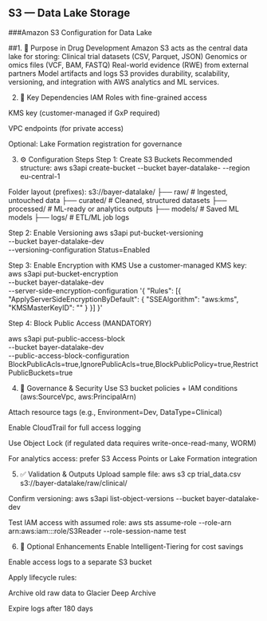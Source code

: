 ## S3 — Data Lake Storage
###Amazon S3 Configuration for Data Lake

##1. 🎯 Purpose in Drug Development
Amazon S3 acts as the central data lake for storing:
Clinical trial datasets (CSV, Parquet, JSON)
Genomics or omics files (VCF, BAM, FASTQ)
Real-world evidence (RWE) from external partners
Model artifacts and logs
S3 provides durability, scalability, versioning, and integration with AWS analytics and ML services.

2. 🔗 Key Dependencies
IAM Roles with fine-grained access

KMS key (customer-managed if GxP required)

VPC endpoints (for private access)

Optional: Lake Formation registration for governance

3. ⚙️ Configuration Steps
Step 1: Create S3 Buckets
Recommended structure:
aws s3api create-bucket --bucket bayer-datalake-<env> --region eu-central-1

Folder layout (prefixes):
s3://bayer-datalake/
├── raw/               # Ingested, untouched data
├── curated/           # Cleaned, structured datasets
├── processed/         # ML-ready or analytics outputs
├── models/            # Saved ML models
├── logs/              # ETL/ML job logs


Step 2: Enable Versioning
aws s3api put-bucket-versioning \
  --bucket bayer-datalake-dev \
  --versioning-configuration Status=Enabled

Step 3: Enable Encryption with KMS
Use a customer-managed KMS key:
aws s3api put-bucket-encryption \
  --bucket bayer-datalake-dev \
  --server-side-encryption-configuration '{
    "Rules": [{
      "ApplyServerSideEncryptionByDefault": {
        "SSEAlgorithm": "aws:kms",
        "KMSMasterKeyID": "<your-kms-key-id>"
      }
    }]
  }'

Step 4: Block Public Access (MANDATORY)

aws s3api put-public-access-block \
  --bucket bayer-datalake-dev \
  --public-access-block-configuration BlockPublicAcls=true,IgnorePublicAcls=true,BlockPublicPolicy=true,RestrictPublicBuckets=true

4. 🔐 Governance & Security
Use S3 bucket policies + IAM conditions (aws:SourceVpc, aws:PrincipalArn)

Attach resource tags (e.g., Environment=Dev, DataType=Clinical)

Enable CloudTrail for full access logging

Use Object Lock (if regulated data requires write-once-read-many, WORM)

For analytics access: prefer S3 Access Points or Lake Formation integration

5. ✅ Validation & Outputs
Upload sample file:
aws s3 cp trial_data.csv s3://bayer-datalake/raw/clinical/

Confirm versioning:
aws s3api list-object-versions --bucket bayer-datalake-dev

Test IAM access with assumed role:
aws sts assume-role --role-arn arn:aws:iam::<acct>:role/S3Reader --role-session-name test

6. 🌱 Optional Enhancements
Enable Intelligent-Tiering for cost savings

Enable access logs to a separate S3 bucket

Apply lifecycle rules:

Archive old raw data to Glacier Deep Archive

Expire logs after 180 days
